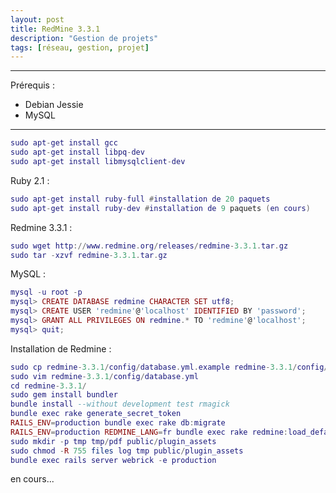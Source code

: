 ```yaml
---
layout: post
title: RedMine 3.3.1
description: "Gestion de projets"
tags: [réseau, gestion, projet]
---
```


---
Prérequis :
- Debian Jessie
- MySQL
---

 ```lua
sudo apt-get install gcc
sudo apt-get install libpq-dev
sudo apt-get install libmysqlclient-dev
```

Ruby 2.1 :

```lua
sudo apt-get install ruby-full #installation de 20 paquets
sudo apt-get install ruby-dev #installation de 9 paquets (en cours)
```

Redmine 3.3.1 :

```lua
sudo wget http://www.redmine.org/releases/redmine-3.3.1.tar.gz
sudo tar -xzvf redmine-3.3.1.tar.gz
```

MySQL :

```lua
mysql -u root -p
mysql> CREATE DATABASE redmine CHARACTER SET utf8;
mysql> CREATE USER 'redmine'@'localhost' IDENTIFIED BY 'password';
mysql> GRANT ALL PRIVILEGES ON redmine.* TO 'redmine'@'localhost';
mysql> quit;
```
Installation de Redmine :

```lua
sudo cp redmine-3.3.1/config/database.yml.example redmine-3.3.1/config/database.yml
sudo vim redmine-3.3.1/config/database.yml
cd redmine-3.3.1/
sudo gem install bundler
bundle install --without development test rmagick
bundle exec rake generate_secret_token
RAILS_ENV=production bundle exec rake db:migrate
RAILS_ENV=production REDMINE_LANG=fr bundle exec rake redmine:load_default_data
sudo mkdir -p tmp tmp/pdf public/plugin_assets
sudo chmod -R 755 files log tmp public/plugin_assets
bundle exec rails server webrick -e production
```

en cours...

<!-- more -->
